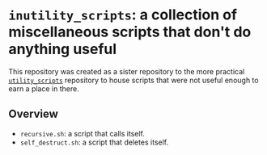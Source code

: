 # `inutility_scripts`: a collection of miscellaneous scripts that don't do anything useful
This repository was created as a sister repository to the more practical [`utility_scripts`](https://github.com/0hAodha/utility_scripts)
repository to house scripts that were not useful enough to earn a place in there.

## Overview
 - `recursive.sh`: a script that calls itself.
 - `self_destruct.sh`: a script that deletes itself.
